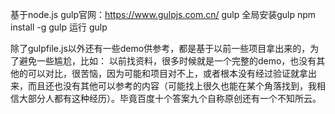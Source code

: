 基于node.js
gulp官网：https://www.gulpjs.com.cn/
gulp
全局安装gulp
npm install -g gulp
运行
gulp

除了gulpfile.js以外还有一些demo供参考，都是基于以前一些项目拿出来的，为了避免一些尴尬，比如：
以前找资料，很多时候就是一个完整的demo，也没有其他的可以对比，很苦恼，因为可能和项目对不上，或者根本没有经过验证就拿出来，而且还也没有其他可以参考的内容（可能找上很久也能在某个角落找到，我相信大部分人都有这种经历）。毕竟百度十个答案九个自称原创还有一个不知所云。
